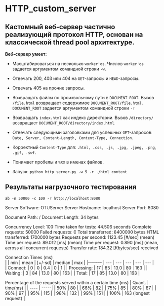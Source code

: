 # HTTP_custom_server

## Кастомный веб-сервер частично реализующий протокол HTTP, основан на классической thread pool архитектуре.


__Веб-сервер умеет:__

* Масштабироваться на несколько `worker'ов`.
Числов `worker'ов` задается аргументом командной строки `-w`.
* Отвечать 200, 403 или 404 на `GET`-запросы и `HEAD`-запросы.
* Отвечать 405 на прочие запросы.
* Возвращать файлы по произвольному пути в `DOCUMENT_ROOT`. 
Вызов `/file.html` возвращает содержимое `DOCUMENT_ROOT/file.html`.
`DOCUMENT_ROOT` задается аргументом командной строки `-r`
* Возвращать `index.html` как индекс директории.
Вызов `/directory/` возвращает `DOCUMENT_ROOT/directory/index.html`.
* Отвечать следующими заголовками для успешных `GET`-запросов: `Date, Server, Content-Length, Content-Type, Connection`.
* Корректный `Content-Type` для: `.html, .css, .js, .jpg, .jpeg, .png, .gif, .swf`.
* Понимает пробелы и `%XX` в именах файлов.

* Запуск:  `python http_server.py -w 5 -r ./html_content`

## Результаты нагрузочного тестирования
`ab -n 50000 -c 100 -r http://localhost:8080`

Server Software:        OTUServer
Server Hostname:        localhost
Server Port:            8080

Document Path:          /
Document Length:        34 bytes

Concurrency Level:      100
Time taken for tests:   44.506 seconds
Complete requests:      50000
Failed requests:        0
Total transferred:      8400000 bytes
HTML transferred:       1700000 bytes
Requests per second:    1123.45 [#/sec] (mean)
Time per request:       89.012 [ms] (mean)
Time per request:       0.890 [ms] (mean, across all concurrent requests)
Transfer rate:          184.32 [Kbytes/sec] received  

Connection Times (ms)  
| | min | mean | [+/-sd] | median | max |
|------- | --- | --- | --- | --- | --- |             
| Connect: | 0 | 0 | 0.4 | 0 | 1 |
| Processing: | 17 | 85 | 13.0 | 80 | 163 |
| Waiting: | 3 | 84 | 13.0 | 80 | 163 |
| Total: | 17 | 85 | 13.0 | 80 | 163 |


Percentage of the requests served within a certain time (ms) 
| Quant. | time(ms) |
| ---- | -----|
| 50% | 80 |
| 66% | 82 |
| 75% | 85 |
| 80% | 87 |
| 90% | 97 |
| 95% | 115 |
| 98% | 132 |
| 99% | 151 |
| 100% | 163 (longest request) |
